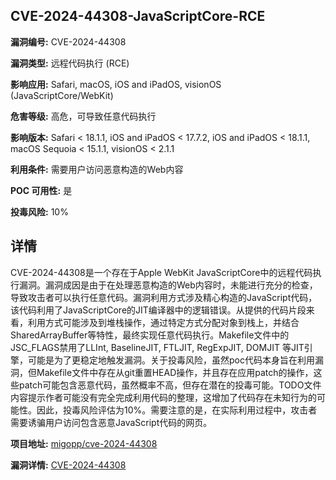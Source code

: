 ## CVE-2024-44308-JavaScriptCore-RCE

**漏洞编号:** CVE-2024-44308

**漏洞类型:** 远程代码执行 (RCE)

**影响应用:** Safari, macOS, iOS and iPadOS, visionOS (JavaScriptCore/WebKit)

**危害等级:** 高危，可导致任意代码执行

**影响版本:** Safari < 18.1.1, iOS and iPadOS < 17.7.2, iOS and iPadOS < 18.1.1, macOS Sequoia < 15.1.1, visionOS < 2.1.1

**利用条件:** 需要用户访问恶意构造的Web内容

**POC 可用性:** 是

**投毒风险:** 10%

## 详情

CVE-2024-44308是一个存在于Apple WebKit JavaScriptCore中的远程代码执行漏洞。漏洞成因是由于在处理恶意构造的Web内容时，未能进行充分的检查，导致攻击者可以执行任意代码。漏洞利用方式涉及精心构造的JavaScript代码，该代码利用了JavaScriptCore的JIT编译器中的逻辑错误。从提供的代码片段来看，利用方式可能涉及到堆栈操作，通过特定方式分配对象到栈上，并结合SharedArrayBuffer等特性，最终实现任意代码执行。Makefile文件中的JSC_FLAGS禁用了LLInt, BaselineJIT, FTLJIT, RegExpJIT, DOMJIT 等JIT引擎，可能是为了更稳定地触发漏洞。关于投毒风险，虽然poc代码本身旨在利用漏洞，但Makefile文件中存在从git重置HEAD操作，并且存在应用patch的操作，这些patch可能包含恶意代码，虽然概率不高，但存在潜在的投毒可能。TODO文件内容提示作者可能没有完全完成利用代码的整理，这增加了代码存在未知行为的可能性。因此，投毒风险评估为10%。需要注意的是，在实际利用过程中，攻击者需要诱骗用户访问包含恶意JavaScript代码的网页。

**项目地址:** [migopp/cve-2024-44308](https://github.com/migopp/cve-2024-44308)

**漏洞详情:** [CVE-2024-44308](https://nvd.nist.gov/vuln/detail/CVE-2024-44308)